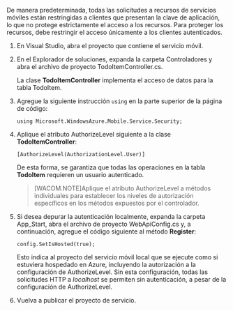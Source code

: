 De manera predeterminada, todas las solicitudes a recursos de servicios móviles están restringidas a clientes que presentan la clave de aplicación, lo que no protege estrictamente el acceso a los recursos. Para proteger los recursos, debe restringir el acceso únicamente a los clientes autenticados.

1.  En Visual Studio, abra el proyecto que contiene el servicio móvil.

2.  En el Explorador de soluciones, expanda la carpeta Controladores y abra el archivo de proyecto TodoItemController.cs.

    La clase **TodoItemController** implementa el acceso de datos para la tabla TodoItem.

3.  Agregue la siguiente instrucción `using` en la parte superior de la página de código:

        using Microsoft.WindowsAzure.Mobile.Service.Security;

4.  Aplique el atributo AuthorizeLevel siguiente a la clase **TodoItemController**:

        [AuthorizeLevel(AuthorizationLevel.User)] 

    De esta forma, se garantiza que todas las operaciones en la tabla **TodoItem** requieren un usuario autenticado.

    > [WACOM.NOTE]Aplique el atributo AuthorizeLevel a métodos individuales para establecer los niveles de autorización específicos en los métodos expuestos por el controlador.

5.  Si desea depurar la autenticación localmente, expanda la carpeta App\_Start, abra el archivo de proyecto WebApiConfig.cs y, a continuación, agregue el código siguiente al método **Register**:

        config.SetIsHosted(true);

    Esto indica al proyecto del servicio móvil local que se ejecute como si estuviera hospedado en Azure, incluyendo la autorización a la configuración de AuthorizeLevel. Sin esta configuración, todas las solicitudes HTTP a *localhost* se permiten sin autenticación, a pesar de la configuración de AuthorizeLevel.

6.  Vuelva a publicar el proyecto de servicio.


